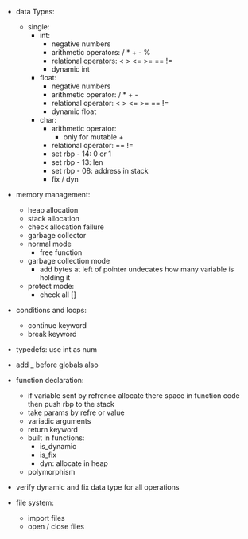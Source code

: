 - data Types:
    - single:
        - int:
            - negative numbers
            - arithmetic operators: / * + - %
            - relational operators: < > <= >= == !=
            - dynamic int
        - float:
            - negative numbers
            - arithmetic operator: / * + -
            - relational operator: < > <= >= == != 
            - dynamic float
        - char:
            - arithmetic operator: 
                - only for mutable + 
            - relational operator: == !=
            - set rbp - 14: 0 or 1
            - set rbp - 13: len
            - set rbp - 08: address in stack
            - fix / dyn


- memory management:
    - heap allocation
    - stack allocation
    - check allocation failure
    - garbage collector
    - normal mode
        - free function
    - garbage collection mode
        - add bytes at left of pointer undecates how many variable is holding it
    - protect mode:
        - check all []

- conditions and loops:
    - continue keyword
    - break keyword

- typedefs: use int as num
- add _ before globals also

- function declaration:
    - if variable sent by refrence allocate there space in function code then push rbp to the stack
    - take params by refre or value
    - variadic arguments
    - return keyword
    - built in functions:
        - is_dynamic
        - is_fix
        - dyn: allocate in heap
    - polymorphism

- verify dynamic and fix data type for all operations
- file system:
    - import files
    - open / close files